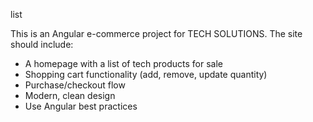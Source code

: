 list<!-- Use this file to provide workspace-specific custom instructions to Copilot. For more details, visit https://code.visualstudio.com/docs/copilot/copilot-customization#_use-a-githubcopilotinstructionsmd-file -->

This is an Angular e-commerce project for TECH SOLUTIONS. The site should include:
- A homepage with a list of tech products for sale
- Shopping cart functionality (add, remove, update quantity)
- Purchase/checkout flow
- Modern, clean design
- Use Angular best practices
